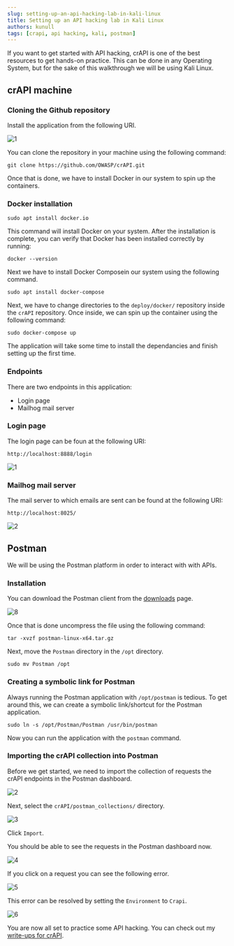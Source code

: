 ```yaml
---
slug: setting-up-an-api-hacking-lab-in-kali-linux
title: Setting up an API hacking lab in Kali Linux
authors: kunull
tags: [crapi, api hacking, kali, postman]
---
```


If you want to get started with API hacking, crAPI is one of the best resources to get hands-on practice.
This can be done in any Operating System, but for the sake of this walkthrough we will be using Kali Linux.


<!-- truncate -->


## crAPI machine
### Cloning the Github repository

Install the application from the following URI.

![1](https://github.com/Knign/Blog/assets/110326359/2d683142-93d5-4a6c-a651-ca892bf45424)

You can clone the repository in your machine using the following command:

```
git clone https://github.com/OWASP/crAPI.git
```

Once that is done, we have to install Docker in our system to spin up the containers.


### Docker installation

```
sudo apt install docker.io
```

This command will install Docker on your system. 
After the installation is complete, you can verify that Docker has been installed correctly by running:

```
docker --version
```

Next we have to install Docker Composein our system using the following command.

```
sudo apt install docker-compose
```

Next, we have to change directories to the `deploy/docker/` repository inside the `crAPI` repository. Once inside, we can spin up the container using the following command:

```
sudo docker-compose up
```

The application will take some time to install the dependancies and finish setting up the first time.

### Endpoints

There are two endpoints in this application:
- Login page
- Mailhog mail server

### Login page
The login page can be foun at the following URI:

```
http://localhost:8888/login
```

![1](https://github.com/Knign/Blog/assets/110326359/d30cd841-b922-4ebf-b035-0f50777fb8b7)

### Mailhog mail server
The mail server to which emails are sent can be found at the following URI:

```
http://localhost:8025/
```

![2](https://github.com/Knign/Blog/assets/110326359/2b47ed91-08d0-4af8-b9bb-a4ef3ed17576)



## Postman
We will be using the Postman platform in order to interact with with APIs.

### Installation

You can download the Postman client from the [downloads](https://www.postman.com/downloads/) page.

![8](https://github.com/Knign/Blog/assets/110326359/a79aafa3-6317-4721-a6e1-0ca81b102c72)

Once that is done uncompress the file using the following command:

```
tar -xvzf postman-linux-x64.tar.gz
```

Next, move the `Postman` directory in the `/opt` directory.

```
sudo mv Postman /opt
```

### Creating a symbolic link for Postman

Always running the Postman application with `/opt/postman` is tedious. To get around this, we can create a symbolic link/shortcut for the Postman application.

```
sudo ln -s /opt/Postman/Postman /usr/bin/postman
```

Now you can run the application with the `postman` command.


### Importing the crAPI collection into Postman

Before we get started, we need to import the collection of requests the crAPI endpoints in the Postman dashboard.

![2](https://github.com/Knign/Blog/assets/110326359/5693aa9c-8fe1-409e-91c0-3dbfb59a2e30)

Next, select the `crAPI/postman_collections/` directory.

![3](https://github.com/Knign/Blog/assets/110326359/2db50bed-3e1f-46fb-b0ca-7d3df0d55096)

Click `Import`. 

You should be able to see the requests in the Postman dashboard now.

![4](https://github.com/Knign/Blog/assets/110326359/873c5760-7f3a-4b1f-85f3-888e69215941)

If you click on a request you can see the following error.

![5](https://github.com/Knign/Blog/assets/110326359/a8856aee-f32d-4010-acc1-6661e5d2cf59)

This error can be resolved by setting the `Environment` to `Crapi`.

![6](https://github.com/Knign/Blog/assets/110326359/94a70411-6913-4860-a7c0-707aa5652ae5)

You are now all set to practice some API hacking.
You can check out my [write-ups for crAPI](https://kunalwalavalkarwrite-ups.vercel.app/crAPI/).
